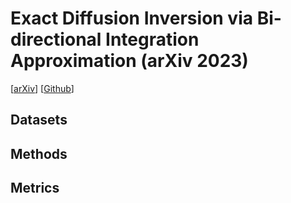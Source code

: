 # Exact Diffusion Inversion via Bi-directional Integration Approximation (arXiv 2023)
[[arXiv](https://arxiv.org/abs/2211.12446)] [[Github](https://github.com/guoqiang-zhang-x/BDIA)]
## Datasets <a id='datasets'></a>

## Methods <a id='methods'></a>

## Metrics <a id='metrics'></a>